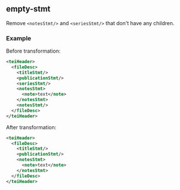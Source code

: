 ## empty-stmt
Remove `<notesStmt/>` and `<seriesStmt/>` that don't have any children.

### Example
Before transformation:
```xml
<teiHeader>
  <fileDesc>
    <titleStmt/>
    <publicationStmt/>
    <seriesStmt/>
    <notesStmt>
      <note>text</note>
    </notesStmt>
    <notesStmt/>
  </fileDesc>
</teiHeader>
```

After transformation:
```xml
<teiHeader>
  <fileDesc>
    <titleStmt/>
    <publicationStmt/>
    <notesStmt>
      <note>text</note>
    </notesStmt>
  </fileDesc>
</teiHeader>
```
